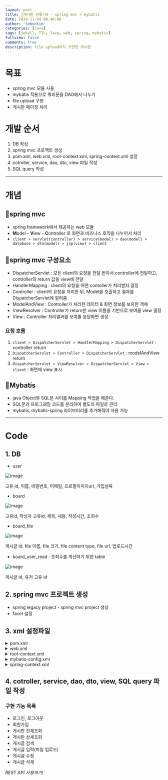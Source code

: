 ```yaml
---
layout: post
title: 🥯게시판 만들기4 - spring mvc + mybatis
date: 2020-11-04 08:40:00
author: 'SeWonKim'
categories: [Java]
tags: [jekyll, TIL, Java, web, spring, mybatis]
fullview: false
comments: true
description: file upload까지 구현한 게시판
---
```


# 목표

- spring mvc 모듈 사용
- mybatis 적용으로 쿼리문을 DAO에서 나누기
- file upload 구현
- 게시판 페이징 처리

# 개발 순서

1. DB 작성
2. spring mvc 프로젝트 생성
3. pom.xml, web.xml, root-context.xml, spring-context.xml 설정
4. cotroller, service, dao, dto, view 파일 작성
5. SQL query 작성

---

# 개념

## 🍬spring mvc

- spring framework에서 제공하는 web 모듈
- **M**odel - **V**iew - **C**ontroller 로 화면과 비즈니스 로직을 나누어서 처리
- `client > servlet(controller) > service(model) > dao(model) > database > dto(model) > jsp(view) > client`

## 🍭spring mvc 구성요소

- DispatcherServlet : 모든 client의 요청을 전달 받아서 controller에 전달하고, controller의 return 값을 view에 전달
- HandlerMapping : client의 요청을 어떤 contoller가 처리할지 결정
- Controller : client의 요청을 처리한 뒤, Model을 호출하고 결과를 DispatcherServlet에 알려줌
- ModelAndView : Controller가 처리한 데이터 & 화면 정보를 보유한 객체
- ViewResolver : Controller가 return한 view 이름을 기반으로 보여줄 view 결정
- View : Controller 처리결과를 보여줄 응답화면 생성

### 요청 흐름

1. `client > DispatcherServlet > HandlerMapping > DispatcherServlet` : controller return
2. `DispatcherServlet > Controller > DispatcherServlet` : modelAndView return
3. `DispatcherServlet > ViewResolver > DispatcherServlet > View > client` : 화면에 view 표시

## 🧁Mybatis

- java Object와 SQL문 사이를 Mapping 작업을 해준다.
- SQL문과 프로그래밍 코드를 분리하여 별도의 파일로 관리
- mybatis, mybatis-spring 라이브러리를 추가해줘야 사용 가능

---

# Code

## 1. DB

- user

![image](https://user-images.githubusercontent.com/30452963/98054024-4ad2b400-1e7d-11eb-8302-8605d4e674e5.png)

고유 id, 이름, 비밀번호, 이메일, 프로필이미지url, 가입날짜

- board

![image](https://user-images.githubusercontent.com/30452963/98054162-9be2a800-1e7d-11eb-815d-5ba08b5bca89.png)

고유id, 작성자 고유id, 제목, 내용, 작성시간, 조회수

- board_file

![image](https://user-images.githubusercontent.com/30452963/98054372-1ad7e080-1e7e-11eb-9d52-0ebbbe48b699.png)

게시글 id, file 이름, file 크기, file content type, file url, 업로드시간

- board_user_read : 조회수를 계산하기 위한 table

![image](https://user-images.githubusercontent.com/30452963/98054506-7013f200-1e7e-11eb-994e-796ebb4af2bc.png)

게시글 id, 유저 고유 id

## 2. spring mvc 프로젝트 생성

- spring legacy project - spring mvc project 생성
- facet 설정

## 3. xml 설정파일

<details markdown="1">
<summary>pom.xml</summary>

- groupid, artifactId 설정
- java-version과 springframework-version 설정
- AspectJ, servlet, jackson, gson, spring jdbc, commons dbcp, mybatis 관련 라이브러리 import
- maven은 pom.xml에서 라이브러리를 관리한다. 한 라이브러리와 연결된 라이브러리도 다 연동해서 관리해주어 편리하다.
- gradle은 pom.xml을 사용하지않는다. 스크립트 길이, 가독성 면에서 gradle이 더 뛰어나고, 의존성의 늘어날 수록 성능이 maven 보다 좋다고 본다. 현재 Android OS 공식 빌드 시스템이기도 하다.

```xml
<?xml version="1.0" encoding="UTF-8"?>
<project xmlns="http://maven.apache.org/POM/4.0.0" xmlns:xsi="http://www.w3.org/2001/XMLSchema-instance"
	xsi:schemaLocation="http://maven.apache.org/POM/4.0.0 https://maven.apache.org/maven-v4_0_0.xsd">
	<modelVersion>4.0.0</modelVersion>
	<groupId>com.mycom</groupId>
	<artifactId>myboard</artifactId>
	<name>BoardFileUploadSpringMVCMybatis</name>
	<packaging>war</packaging>
	<version>1.0.0-BUILD-SNAPSHOT</version>
	<properties>
		<java-version>1.8</java-version>
		<org.springframework-version>5.2.6.RELEASE</org.springframework-version>
		<org.aspectj-version>1.6.10</org.aspectj-version>
		<org.slf4j-version>1.6.6</org.slf4j-version>
	</properties>
	<dependencies>
		<!-- Spring -->
		<dependency>
			<groupId>org.springframework</groupId>
			<artifactId>spring-context</artifactId>
			<version>${org.springframework-version}</version>
			<exclusions>
				<!-- Exclude Commons Logging in favor of SLF4j -->
				<exclusion>
					<groupId>commons-logging</groupId>
					<artifactId>commons-logging</artifactId>
				 </exclusion>
			</exclusions>
		</dependency>
		<dependency>
			<groupId>org.springframework</groupId>
			<artifactId>spring-webmvc</artifactId>
			<version>${org.springframework-version}</version>
		</dependency>

		<!-- AspectJ -->
		<dependency>
			<groupId>org.aspectj</groupId>
			<artifactId>aspectjrt</artifactId>
			<version>${org.aspectj-version}</version>
		</dependency>
<!-- https://mvnrepository.com/artifact/org.aspectj/aspectjweaver -->
<dependency>
    <groupId>org.aspectj</groupId>
    <artifactId>aspectjweaver</artifactId>
    <version>1.9.6</version>
    <scope>runtime</scope>
</dependency>

		<!-- Logging -->
		<dependency>
			<groupId>org.slf4j</groupId>
			<artifactId>slf4j-api</artifactId>
			<version>${org.slf4j-version}</version>
		</dependency>
		<dependency>
			<groupId>org.slf4j</groupId>
			<artifactId>jcl-over-slf4j</artifactId>
			<version>${org.slf4j-version}</version>
			<scope>runtime</scope>
		</dependency>
		<dependency>
			<groupId>org.slf4j</groupId>
			<artifactId>slf4j-log4j12</artifactId>
			<version>${org.slf4j-version}</version>
			<scope>runtime</scope>
		</dependency>
		<dependency>
			<groupId>log4j</groupId>
			<artifactId>log4j</artifactId>
			<version>1.2.15</version>
			<exclusions>
				<exclusion>
					<groupId>javax.mail</groupId>
					<artifactId>mail</artifactId>
				</exclusion>
				<exclusion>
					<groupId>javax.jms</groupId>
					<artifactId>jms</artifactId>
				</exclusion>
				<exclusion>
					<groupId>com.sun.jdmk</groupId>
					<artifactId>jmxtools</artifactId>
				</exclusion>
				<exclusion>
					<groupId>com.sun.jmx</groupId>
					<artifactId>jmxri</artifactId>
				</exclusion>
			</exclusions>
			<scope>runtime</scope>
		</dependency>

		<!-- @Inject -->
		<dependency>
			<groupId>javax.inject</groupId>
			<artifactId>javax.inject</artifactId>
			<version>1</version>
		</dependency>

		<!-- Servlet -->
		<dependency>
			<groupId>javax.servlet</groupId>
			<artifactId>servlet-api</artifactId>
			<version>2.5</version>
			<scope>provided</scope>
		</dependency>
		<dependency>
			<groupId>javax.servlet.jsp</groupId>
			<artifactId>jsp-api</artifactId>
			<version>2.1</version>
			<scope>provided</scope>
		</dependency>
		<dependency>
			<groupId>javax.servlet</groupId>
			<artifactId>jstl</artifactId>
			<version>1.2</version>
		</dependency>
<!-- https://mvnrepository.com/artifact/javax.servlet/javax.servlet-api -->
<dependency>
    <groupId>javax.servlet</groupId>
    <artifactId>javax.servlet-api</artifactId>
    <version>3.1.0</version>
    <scope>provided</scope>
</dependency>

<!-- https://mvnrepository.com/artifact/com.fasterxml.jackson.core/jackson-core -->
<!-- <dependency> -->
<!--     <groupId>com.fasterxml.jackson.core</groupId> -->
<!--     <artifactId>jackson-core</artifactId> -->
<!--     <version>2.11.3</version> -->
<!-- </dependency> -->
<!-- https://mvnrepository.com/artifact/com.fasterxml.jackson.core/jackson-databind -->
<!-- <dependency> -->
<!--     <groupId>com.fasterxml.jackson.core</groupId> -->
<!--     <artifactId>jackson-databind</artifactId> -->
<!--     <version>2.11.3</version> -->
<!-- </dependency> -->
<!-- https://mvnrepository.com/artifact/com.fasterxml.jackson.core/jackson-annotations -->
<!-- <dependency> -->
<!--     <groupId>com.fasterxml.jackson.core</groupId> -->
<!--     <artifactId>jackson-annotations</artifactId> -->
<!--     <version>2.11.3</version> -->
<!-- </dependency> -->

<dependency>
    <groupId>com.google.code.gson</groupId>
    <artifactId>gson</artifactId>
    <version>2.8.6</version>
</dependency>


<!-- https://mvnrepository.com/artifact/org.springframework/spring-jdbc -->
<dependency>
    <groupId>org.springframework</groupId>
    <artifactId>spring-jdbc</artifactId>
    <version>5.2.9.RELEASE</version>
</dependency>
<!-- https://mvnrepository.com/artifact/org.apache.commons/commons-dbcp2 -->
<dependency>
    <groupId>org.apache.commons</groupId>
    <artifactId>commons-dbcp2</artifactId>
    <version>2.8.0</version>
</dependency>

<!-- https://mvnrepository.com/artifact/org.mybatis/mybatis -->
<dependency>
    <groupId>org.mybatis</groupId>
    <artifactId>mybatis</artifactId>
    <version>3.5.4</version>
</dependency>
<!-- https://mvnrepository.com/artifact/org.mybatis/mybatis-spring -->
<dependency>
    <groupId>org.mybatis</groupId>
    <artifactId>mybatis-spring</artifactId>
    <version>2.0.4</version>
</dependency>

<!-- https://mvnrepository.com/artifact/commons-fileupload/commons-fileupload -->
<dependency>
    <groupId>commons-fileupload</groupId>
    <artifactId>commons-fileupload</artifactId>
    <version>1.4</version>
</dependency>

<!-- https://mvnrepository.com/artifact/commons-io/commons-io -->
<dependency>
    <groupId>commons-io</groupId>
    <artifactId>commons-io</artifactId>
    <version>2.8.0</version>
</dependency>

		<!-- Test -->
		<dependency>
			<groupId>junit</groupId>
			<artifactId>junit</artifactId>
			<version>4.7</version>
			<scope>test</scope>
		</dependency>
	</dependencies>
    <build>
        <plugins>
            <plugin>
                <artifactId>maven-eclipse-plugin</artifactId>
                <version>2.9</version>
                <configuration>
                    <additionalProjectnatures>
                        <projectnature>org.springframework.ide.eclipse.core.springnature</projectnature>
                    </additionalProjectnatures>
                    <additionalBuildcommands>
                        <buildcommand>org.springframework.ide.eclipse.core.springbuilder</buildcommand>
                    </additionalBuildcommands>
                    <downloadSources>true</downloadSources>
                    <downloadJavadocs>true</downloadJavadocs>
                </configuration>
            </plugin>
            <plugin>
                <groupId>org.apache.maven.plugins</groupId>
                <artifactId>maven-compiler-plugin</artifactId>
                <version>2.5.1</version>
                <configuration>
                    <source>1.6</source>
                    <target>1.6</target>
                    <compilerArgument>-Xlint:all</compilerArgument>
                    <showWarnings>true</showWarnings>
                    <showDeprecation>true</showDeprecation>
                </configuration>
            </plugin>
            <plugin>
                <groupId>org.codehaus.mojo</groupId>
                <artifactId>exec-maven-plugin</artifactId>
                <version>1.2.1</version>
                <configuration>
                    <mainClass>org.test.int1.Main</mainClass>
                </configuration>
            </plugin>
        </plugins>
    </build>
</project>

```

</details>

<details markdown="1">
<summary>web.xml</summary>

- WAS가 최초 구동될 때 web.xml을 읽고 ApplicationContext 객체 생성

- DispatcherServlet 등록

- parameter 넘길 때, 한글이 깨지지 않도록 처리하는 설정 추가

```xml

<?xml version="1.0" encoding="UTF-8"?>
<web-app version="2.5" xmlns="http://java.sun.com/xml/ns/javaee"
	xmlns:xsi="http://www.w3.org/2001/XMLSchema-instance"
	xsi:schemaLocation="http://java.sun.com/xml/ns/javaee https://java.sun.com/xml/ns/javaee/web-app_2_5.xsd">

	<!-- The definition of the Root Spring Container shared by all Servlets and Filters -->
	<context-param>
		<param-name>contextConfigLocation</param-name>
		<param-value>/WEB-INF/spring/root-context.xml</param-value>
	</context-param>

	<!-- Creates the Spring Container shared by all Servlets and Filters -->
	<listener>
		<listener-class>org.springframework.web.context.ContextLoaderListener</listener-class>
	</listener>

	<!-- Processes application requests -->
	<servlet>
		<servlet-name>appServlet</servlet-name>
		<servlet-class>org.springframework.web.servlet.DispatcherServlet</servlet-class>
		<init-param>
			<param-name>contextConfigLocation</param-name>
			<param-value>/WEB-INF/spring/appServlet/servlet-context.xml</param-value>
		</init-param>
		<load-on-startup>1</load-on-startup>
	</servlet>

	<servlet-mapping>
		<servlet-name>appServlet</servlet-name>
		<url-pattern>/</url-pattern>
	</servlet-mapping>

<!-- 한글 처리 -->
<filter>
	<filter-name>encodingFilter</filter-name>
	<filter-class>org.springframework.web.filter.CharacterEncodingFilter
	</filter-class>
	<init-param>
		<param-name>encoding</param-name>
		<param-value>UTF-8</param-value>
	</init-param>
</filter>
<filter-mapping>
	<filter-name>encodingFilter</filter-name>
	<url-pattern>/*</url-pattern>
</filter-mapping>

<!-- HTTP Method Filter PUT/DELETE 처리-->
<filter>
    <filter-name>httpMethodFilter</filter-name>
    <filter-class>org.springframework.web.filter.HiddenHttpMethodFilter</filter-class>
</filter>
<filter-mapping>
    <filter-name>httpMethodFilter</filter-name>
    <url-pattern>/*</url-pattern>
</filter-mapping>
</web-app>

```

</details>

<details markdown="1">
<summary>root-context.xml</summary>

- 설정후 jdbc.properties, mybatis-config.xml 파일 생성

```xml

<?xml version="1.0" encoding="UTF-8"?>
<beans xmlns="http://www.springframework.org/schema/beans"
	xmlns:xsi="http://www.w3.org/2001/XMLSchema-instance"
	xmlns:mybatis-spring="http://mybatis.org/schema/mybatis-spring"
	xmlns:context="http://www.springframework.org/schema/context"
	xmlns:tx="http://www.springframework.org/schema/tx"
	xsi:schemaLocation="http://mybatis.org/schema/mybatis-spring http://mybatis.org/schema/mybatis-spring-1.2.xsd
		http://www.springframework.org/schema/beans https://www.springframework.org/schema/beans/spring-beans.xsd
		http://www.springframework.org/schema/context http://www.springframework.org/schema/context/spring-context-4.3.xsd
		http://www.springframework.org/schema/tx http://www.springframework.org/schema/tx/spring-tx-4.3.xsd">

	<!-- Root Context: defines shared resources visible to all other web components -->
	<context:property-placeholder location="classpath:database/jdbc.properties" />

	<!-- dataSource 설정 -->
 	<bean id="dataSource" class="org.apache.commons.dbcp2.BasicDataSource">
		<property name="driverClassName" value="${jdbc.driverClassName}" />
		<property name="url" value="${jdbc.url}" />
		<property name="username" value="${jdbc.username}" />
		<property name="password" value="${jdbc.password}" />
	</bean>

	<!-- 트랜잭션 관리자 설정 -->
	<bean id="txManager"
		class="org.springframework.jdbc.datasource.DataSourceTransactionManager">
		<property name="dataSource" ref="dataSource" />
	</bean>
	<tx:annotation-driven transaction-manager="txManager"/>

	<!-- sqlSessionFactoryBean 설정 -->
	<bean id="sqlSessionFactory" class="org.mybatis.spring.SqlSessionFactoryBean">
		<property name="dataSource" ref="dataSource" />

        <!-- 둘 중 하나 택1 -->
		<!-- <property name="mapperLocations" value="classpath:database/*.xml"/> -->
		<property name="configLocation" value="classpath:config/mybatis-config.xml"/>
	</bean>

	<mybatis-spring:scan base-package="com.mycom.myboard.dao" />

</beans>

```

</details>

<details markdown="1">
<summary>mybatis-config.xml</summary>

- callSetterOnNulls 설정 때문에 mybatis-config 파일을 쓰는 방법을 선택함

```xml

<?xml version="1.0" encoding="UTF-8" ?>
<!DOCTYPE configuration PUBLIC "-//mybatis.org//DTD Config 3.0//EN"	"http://mybatis.org/dtd/mybatis-3-config.dtd">
<configuration>

	<settings>
		<setting name="callSettersOnNulls" value="true"/>
		<setting name="mapUnderscoreToCamelCase" value="true"/>
	</settings>

	<mappers>
		<mapper resource="database/board_query.xml" />
		<mapper resource="database/login_query.xml" />
		<mapper resource="database/user_query.xml" />
	</mappers>
</configuration>

```

</details>

<details markdown="1">
<summary>spring-context.xml</summary>

- file size 관련, login interceptor 관련 설정 추가

```xml

<?xml version="1.0" encoding="UTF-8"?>
<beans:beans xmlns="http://www.springframework.org/schema/mvc"
	xmlns:xsi="http://www.w3.org/2001/XMLSchema-instance"
	xmlns:beans="http://www.springframework.org/schema/beans"
	xmlns:context="http://www.springframework.org/schema/context"
	xsi:schemaLocation="http://www.springframework.org/schema/mvc https://www.springframework.org/schema/mvc/spring-mvc.xsd
		http://www.springframework.org/schema/beans https://www.springframework.org/schema/beans/spring-beans.xsd
		http://www.springframework.org/schema/context https://www.springframework.org/schema/context/spring-context.xsd">

	<!-- DispatcherServlet Context: defines this servlet's request-processing infrastructure -->

	<!-- Enables the Spring MVC @Controller programming model -->
	<annotation-driven />

	<!-- Handles HTTP GET requests for /resources/** by efficiently serving up static resources in the ${webappRoot}/resources directory -->
	<resources mapping="/resources/**" location="/resources/" />

	<!-- Resolves views selected for rendering by @Controllers to .jsp resources in the /WEB-INF/views directory -->
	<beans:bean class="org.springframework.web.servlet.view.InternalResourceViewResolver">
		<beans:property name="prefix" value="/WEB-INF/views/" />
		<beans:property name="suffix" value=".jsp" />
	</beans:bean>

	<context:component-scan base-package="com.mycom.myboard" />

	<!-- file size limit -->
	<beans:bean id="multipartResolver" class="org.springframework.web.multipart.commons.CommonsMultipartResolver">
		<beans:property name="maxUploadSize" value="10485760" />
	</beans:bean>


	<!-- interceptor : LOGIN -->

	<beans:bean id="loginInterceptor" class="com.mycom.myboard.common.LoginInterceptor"/>

	<interceptors>
		<interceptor>
	    	<mapping path="/**"/>
	    	<exclude-mapping path="/login/**"/>
	    	<exclude-mapping path="/register/**"/>
	    	<exclude-mapping path="/resources/*"/>
	    	<beans:ref bean="loginInterceptor"/>
		</interceptor>
	</interceptors>

</beans:beans>

```

</details>

## 4. cotroller, service, dao, dto, view, SQL query 파일 작성

### 구현 기능 목록

- 로그인, 로그아웃
- 회원가입
- 게시판 전체조회
- 게시판 상세조회
- 게시글 검색
- 게시글 입력(파일 업로드)
- 게시글 수정
- 게시글 삭제

_REST API 사용하기!_
